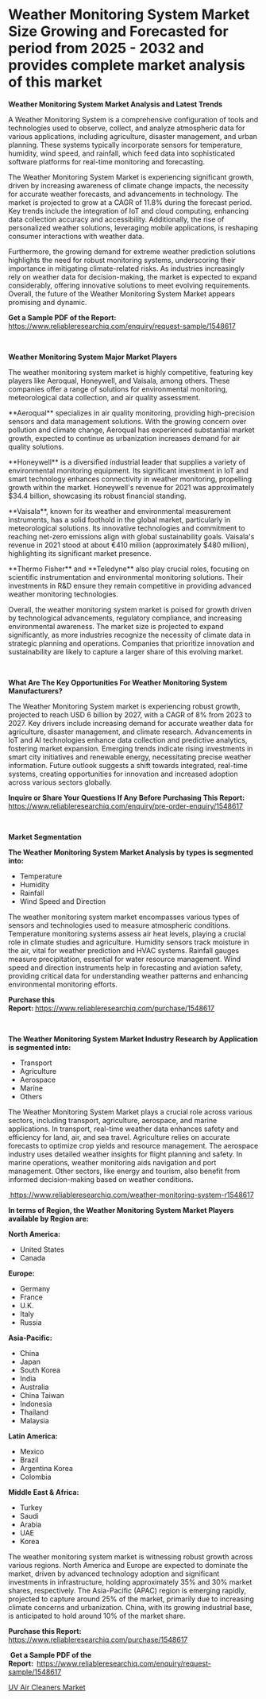 <p><h1>Weather Monitoring System Market Size Growing and Forecasted for period from 2025 - 2032 and provides complete market analysis of this market</h1></p><p><strong>Weather Monitoring System Market Analysis and Latest Trends</strong></p>
<p><p>A Weather Monitoring System is a comprehensive configuration of tools and technologies used to observe, collect, and analyze atmospheric data for various applications, including agriculture, disaster management, and urban planning. These systems typically incorporate sensors for temperature, humidity, wind speed, and rainfall, which feed data into sophisticated software platforms for real-time monitoring and forecasting.</p><p>The Weather Monitoring System Market is experiencing significant growth, driven by increasing awareness of climate change impacts, the necessity for accurate weather forecasts, and advancements in technology. The market is projected to grow at a CAGR of 11.8% during the forecast period. Key trends include the integration of IoT and cloud computing, enhancing data collection accuracy and accessibility. Additionally, the rise of personalized weather solutions, leveraging mobile applications, is reshaping consumer interactions with weather data. </p><p>Furthermore, the growing demand for extreme weather prediction solutions highlights the need for robust monitoring systems, underscoring their importance in mitigating climate-related risks. As industries increasingly rely on weather data for decision-making, the market is expected to expand considerably, offering innovative solutions to meet evolving requirements. Overall, the future of the Weather Monitoring System Market appears promising and dynamic.</p></p>
<p><strong>Get a Sample PDF of the Report:&nbsp;</strong> <a href="https://www.reliableresearchiq.com/enquiry/request-sample/1548617?utm_campaign=2810&utm_medium=2&utm_source=Github&utm_content=ia&utm_term=10042025&utm_id=weather-monitoring-system">https://www.reliableresearchiq.com/enquiry/request-sample/1548617</a></p>
<p>&nbsp;</p>
<p><strong>Weather Monitoring System Major Market Players</strong></p>
<p><p>The weather monitoring system market is highly competitive, featuring key players like Aeroqual, Honeywell, and Vaisala, among others. These companies offer a range of solutions for environmental monitoring, meteorological data collection, and air quality assessment.</p><p>**Aeroqual** specializes in air quality monitoring, providing high-precision sensors and data management solutions. With the growing concern over pollution and climate change, Aeroqual has experienced substantial market growth, expected to continue as urbanization increases demand for air quality solutions.</p><p>**Honeywell** is a diversified industrial leader that supplies a variety of environmental monitoring equipment. Its significant investment in IoT and smart technology enhances connectivity in weather monitoring, propelling growth within the market. Honeywell's revenue for 2021 was approximately $34.4 billion, showcasing its robust financial standing.</p><p>**Vaisala**, known for its weather and environmental measurement instruments, has a solid foothold in the global market, particularly in meteorological solutions. Its innovative technologies and commitment to reaching net-zero emissions align with global sustainability goals. Vaisala's revenue in 2021 stood at about €410 million (approximately $480 million), highlighting its significant market presence.</p><p>**Thermo Fisher** and **Teledyne** also play crucial roles, focusing on scientific instrumentation and environmental monitoring solutions. Their investments in R&D ensure they remain competitive in providing advanced weather monitoring technologies.</p><p>Overall, the weather monitoring system market is poised for growth driven by technological advancements, regulatory compliance, and increasing environmental awareness. The market size is projected to expand significantly, as more industries recognize the necessity of climate data in strategic planning and operations. Companies that prioritize innovation and sustainability are likely to capture a larger share of this evolving market.</p></p>
<p>&nbsp;</p>
<p><strong>What Are The Key Opportunities For Weather Monitoring System Manufacturers?</strong></p>
<p><p>The Weather Monitoring System market is experiencing robust growth, projected to reach USD 6 billion by 2027, with a CAGR of 8% from 2023 to 2027. Key drivers include increasing demand for accurate weather data for agriculture, disaster management, and climate research. Advancements in IoT and AI technologies enhance data collection and predictive analytics, fostering market expansion. Emerging trends indicate rising investments in smart city initiatives and renewable energy, necessitating precise weather information. Future outlook suggests a shift towards integrated, real-time systems, creating opportunities for innovation and increased adoption across various sectors globally.</p></p>
<p><strong>Inquire or Share Your Questions If Any Before Purchasing This Report:</strong> <a href="https://www.reliableresearchiq.com/enquiry/pre-order-enquiry/1548617?utm_campaign=2810&utm_medium=2&utm_source=Github&utm_content=ia&utm_term=10042025&utm_id=weather-monitoring-system">https://www.reliableresearchiq.com/enquiry/pre-order-enquiry/1548617</a></p>
<p>&nbsp;</p>
<p><strong>Market Segmentation</strong></p>
<p><strong>The Weather Monitoring System Market Analysis by types is segmented into:</strong></p>
<p><ul><li>Temperature</li><li>Humidity</li><li>Rainfall</li><li>Wind Speed and Direction</li></ul></p>
<p><p>The weather monitoring system market encompasses various types of sensors and technologies used to measure atmospheric conditions. Temperature monitoring systems assess air heat levels, playing a crucial role in climate studies and agriculture. Humidity sensors track moisture in the air, vital for weather prediction and HVAC systems. Rainfall gauges measure precipitation, essential for water resource management. Wind speed and direction instruments help in forecasting and aviation safety, providing critical data for understanding weather patterns and enhancing environmental monitoring efforts.</p></p>
<p><strong>Purchase this Report:&nbsp;</strong><a href="https://www.reliableresearchiq.com/purchase/1548617?utm_campaign=2810&utm_medium=2&utm_source=Github&utm_content=ia&utm_term=10042025&utm_id=weather-monitoring-system">https://www.reliableresearchiq.com/purchase/1548617</a></p>
<p>&nbsp;</p>
<p><strong>The Weather Monitoring System Market Industry Research by Application is segmented into:</strong></p>
<p><ul><li>Transport</li><li>Agriculture</li><li>Aerospace</li><li>Marine</li><li>Others</li></ul></p>
<p><p>The Weather Monitoring System Market plays a crucial role across various sectors, including transport, agriculture, aerospace, and marine applications. In transport, real-time weather data enhances safety and efficiency for land, air, and sea travel. Agriculture relies on accurate forecasts to optimize crop yields and resource management. The aerospace industry uses detailed weather insights for flight planning and safety. In marine operations, weather monitoring aids navigation and port management. Other sectors, like energy and tourism, also benefit from informed decision-making based on weather conditions.</p></p>
<p><a href="https://www.reliableresearchiq.com/weather-monitoring-system-r1548617?utm_campaign=2810&utm_medium=2&utm_source=Github&utm_content=ia&utm_term=10042025&utm_id=weather-monitoring-system">&nbsp;https://www.reliableresearchiq.com/weather-monitoring-system-r1548617</a></p>
<p><strong>In terms of Region, the Weather Monitoring System Market Players available by Region are:</strong></p>
<p>
    <p> <strong> North America: </strong>
        <ul>
            <li>United States</li>
            <li>Canada</li>
        </ul>
        </p> 
    <p> <strong> Europe: </strong>
        <ul>
            <li>Germany</li>
            <li>France</li>
            <li>U.K.</li>
            <li>Italy</li>
            <li>Russia</li>
        </ul>
        </p> 
    <p> <strong> Asia-Pacific: </strong>
        <ul>
            <li>China</li>
            <li>Japan</li>
            <li>South Korea</li>
            <li>India</li>
            <li>Australia</li>
            <li>China Taiwan</li>
            <li>Indonesia</li>
            <li>Thailand</li>
            <li>Malaysia</li>
        </ul>
        </p> 
    <p> <strong> Latin America: </strong>
        <ul>
            <li>Mexico</li>
            <li>Brazil</li>
            <li>Argentina Korea</li>
            <li>Colombia</li>
        </ul>
        </p> 
    <p> <strong> Middle East & Africa: </strong>
        <ul>
            <li>Turkey</li>
            <li>Saudi</li>
            <li>Arabia</li>
            <li>UAE</li>
            <li>Korea</li>
        </ul>
    </p>
    </p>
<p><p>The weather monitoring system market is witnessing robust growth across various regions. North America and Europe are expected to dominate the market, driven by advanced technology adoption and significant investments in infrastructure, holding approximately 35% and 30% market shares, respectively. The Asia-Pacific (APAC) region is emerging rapidly, projected to capture around 25% of the market, primarily due to increasing climate concerns and urbanization. China, with its growing industrial base, is anticipated to hold around 10% of the market share.</p></p>
<p><strong>Purchase this Report: </strong><a href="https://www.reliableresearchiq.com/purchase/1548617?utm_campaign=2810&utm_medium=2&utm_source=Github&utm_content=ia&utm_term=10042025&utm_id=weather-monitoring-system">https://www.reliableresearchiq.com/purchase/1548617</a></p>
<p>&nbsp;<strong>Get a Sample PDF of the Report:&nbsp;&nbsp;</strong><a href="https://www.reliableresearchiq.com/enquiry/request-sample/1548617?utm_campaign=2810&utm_medium=2&utm_source=Github&utm_content=ia&utm_term=10042025&utm_id=weather-monitoring-system">https://www.reliableresearchiq.com/enquiry/request-sample/1548617</a></p>
<p><strong></strong></p>
<p><p><a href="https://github.com/djoeamakeh/Market-Research-Report-List-1/blob/main/uv-air-cleaners-market.md?utm_campaign=2810&utm_medium=2&utm_source=Github&utm_content=ia&utm_term=10042025&utm_id=weather-monitoring-system">UV Air Cleaners Market</a></p></p>